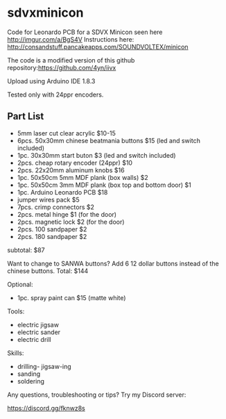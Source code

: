 # sdvxminicon
Code for Leonardo PCB for a SDVX Minicon seen here http://imgur.com/a/BgS4V
Instructions here: http://consandstuff.pancakeapps.com/SOUNDVOLTEX/minicon

The code is a modified version of this github repository:https://github.com/4yn/iivx

Upload using Arduino IDE 1.8.3

Tested only with 24ppr encoders.

## Part List

- 5mm laser cut clear acrylic $10-15
- 6pcs. 50x30mm chinese beatmania buttons $15 (led and switch included)
- 1pc. 30x30mm start buton $3 (led and switch included)
- 2pcs. cheap rotary encoder (24ppr) $10
- 2pcs. 22x20mm aluminum knobs $16
- 1pc. 50x50cm 5mm MDF plank (box walls) $2
- 1pc. 50x50cm 3mm MDF plank (box top and bottom door) $1
- 1pc. Arduino Leonardo PCB $18
- jumper wires pack $5
- 7pcs. crimp connectors $2 
- 2pcs. metal hinge $1 (for the door)
- 2pcs. magnetic lock $2 (for the door)
- 2pcs. 100 sandpaper $2
- 2pcs. 180 sandpaper $2

subtotal: $87

Want to change to SANWA buttons?
Add 6 12 dollar buttons instead of the chinese buttons.
Total: $144

Optional:
- 1pc. spray paint can $15 (matte white)

Tools:
- electric jigsaw
- electric sander
- electric drill

Skills:
- drilling- jigsaw-ing
- sanding
- soldering

Any questions, troubleshooting or tips? Try my Discord server:

https://discord.gg/fknwz8s

